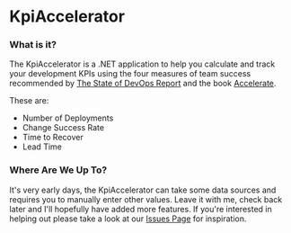 # KpiAccelerator
 
### What is it?

The KpiAccelerator is a .NET application to help you calculate and track your development KPIs using the four measures of team success recommended by [The State of DevOps Report](https://services.google.com/fh/files/misc/state-of-devops-2019.pdf) and the book [Accelerate](https://www.amazon.co.uk/Accelerate-Software-Performing-Technology-Organizations/dp/1942788339).

These are:
 - Number of Deployments
 - Change Success Rate
 - Time to Recover
 - Lead Time

### Where Are We Up To?

It's very early days, the KpiAccelerator can take some data sources and requires you to manually enter other values. Leave it with me, check back later and I'll hopefully have added more features. If you're interested in helping out please take a look at our [Issues Page](https://github.com/ardliath/KpiAccelerator/issues) for inspiration.
